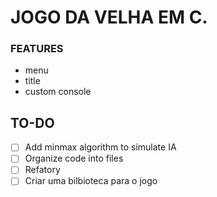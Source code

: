 # JOGO DA VELHA EM C.
   ### FEATURES
   - menu
   - title
   - custom console

## TO-DO
   - [ ] Add minmax algorithm to simulate IA
   - [ ] Organize code into files
   - [ ] Refatory
   - [ ] Criar uma bilbioteca para o jogo 
